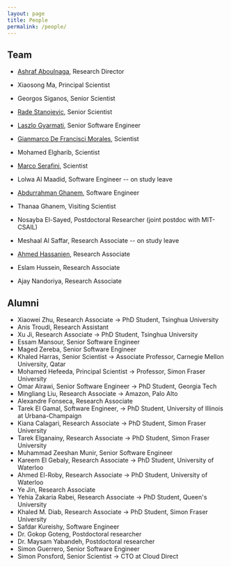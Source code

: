 ```yaml
---
layout: page
title: People
permalink: /people/
---
```


## Team

- [Ashraf Aboulnaga](https://ashraf.aboulnaga.me/), Research Director

- Xiaosong Ma, Principal Scientist

- Georgos Siganos, Senior Scientist

- [Rade Stanojevic](/people/rstanojevic), Senior Scientist

- [Laszlo Gyarmati](/people/lgyarmati), Senior Software Engineer

- [Gianmarco De Francisci Morales](https://gdfm.me/), Scientist

- Mohamed Elgharib, Scientist

- [Marco Serafini](/people/mserafini), Scientist

- Lolwa Al Maadid, Software Engineer -- on study leave

- [Abdurrahman Ghanem](/people/abghanem), Software Engineer

- Thanaa Ghanem, Visiting Scientist

- Nosayba El-Sayed, Postdoctoral Researcher (joint postdoc with MIT-CSAIL)

- Meshaal Al Saffar, Research Associate -- on study leave 

- [Ahmed Hassanien](/people/ahassanien), Research Associate

- Eslam Hussein, Research Associate

- Ajay Nandoriya, Research Associate


## Alumni

- Xiaowei Zhu, Research Associate &rarr; PhD Student, Tsinghua University
- Anis Troudi, Research Assistant
- Xu Ji, Research Associate &rarr; PhD Student, Tsinghua University
- Essam Mansour, Senior Software Engineer
- Maged Zereba, Senior Software Engineer
- Khaled Harras, Senior Scientist &rarr; Associate Professor, Carnegie Mellon University, Qatar
- Mohamed Hefeeda, Principal Scientist &rarr; Professor, Simon Fraser University
- Omar Alrawi, Senior Software Engineer &rarr; PhD Student, Georgia Tech
- Mingliang Liu, Research Associate &rarr; Amazon, Palo Alto
- Alexandre Fonseca, Research Associate 
- Tarek El Gamal, Software Engineer, &rarr; PhD Student, University of Illinois at Urbana-Champaign
- Kiana Calagari, Research Associate &rarr; PhD Student, Simon Fraser University
- Tarek Elganainy, Research Associate &rarr; PhD Student, Simon Fraser University
- Muhammad Zeeshan Munir, Senior Software Engineer
- Kareem El Gebaly, Research Associate &rarr; PhD Student, University of Waterloo
- Ahmed El-Roby, Research Associate &rarr; PhD Student, University of Waterloo
- Ye Jin, Research Associate
- Yehia Zakaria Rabei, Research Associate &rarr; PhD Student, Queen's University
- Khaled M. Diab, Research Associate &rarr; PhD Student, Simon Fraser University
- Safdar Kureishy, Software Engineer
- Dr. Gokop Goteng, Postdoctoral researcher
- Dr. Maysam Yabandeh, Postdoctoral researcher
- Simon Guerrero, Senior Software Engineer
- Simon Ponsford, Senior Scientist &rarr; CTO at Cloud Direct
